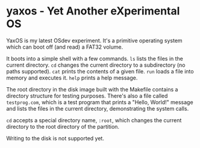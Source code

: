 yaxos - Yet Another eXperimental OS
===================================

YaxOS is my latest OSdev experiment.
It's a primitive operating system which can boot off (and read) a FAT32 volume.


It boots into a simple shell with a few commands.
    `ls` lists the files in the current directory.
    `cd` changes the current directory to a subdirectory (no paths supported).
    `cat` prints the contents of a given file.
    `run` loads a file into memory and executes it.
    `help` prints a help message.


The root directory in the disk image built with the Makefile contains a directory structure for testing purposes.
There's also a file called `testprog.com`, which is a test program that prints a "Hello, World!" message and lists the files
 in the current directory, demonstrating the system calls.

`cd` accepts a special directory name, `:root`, which changes the current directory to the root directory of the partition.


Writing to the disk is not supported yet.
